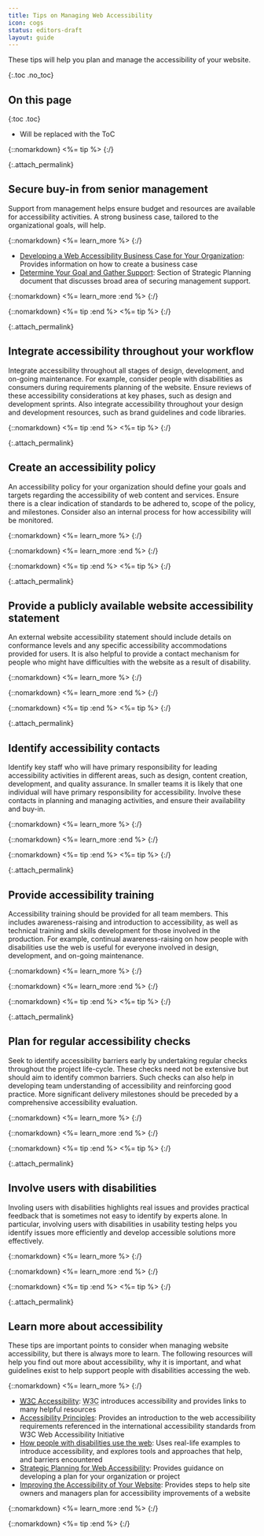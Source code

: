 ```yaml
---
title: Tips on Managing Web Accessibility
icon: cogs
status: editors-draft
layout: guide
---
```


These tips will help you plan and manage the accessibility of your website.

{:.toc .no_toc}
## On this page

{:toc .toc}
* Will be replaced with the ToC

{::nomarkdown}
<%= tip %>
{:/}

{:.attach_permalink}
## Secure buy-in from senior management

Support from management helps ensure budget and resources are available for accessibility activities. A strong business case, tailored to the organizational goals, will help.

{::nomarkdown}
<%= learn_more %>
{:/}

* [Developing a Web Accessibility Business Case for Your Organization](http://www.w3.org/WAI/bcase/Overview.html): Provides information on how to create a business case
* [Determine Your Goal and Gather Support](http://www.w3.org/WAI/impl/#goal): Section of Strategic Planning document that discusses broad area of securing management support.

{::nomarkdown}
<%= learn_more :end %>
{:/}

{::nomarkdown}
<%= tip :end %>
<%= tip %>
{:/}

{:.attach_permalink}
##  Integrate accessibility throughout your workflow

Integrate accessibility throughout all stages of design, development, and on-going maintenance. For example, consider people with disabilities as consumers during requirements planning of the website. Ensure reviews of these accessibility considerations at key phases, such as design and development sprints. Also integrate accessibility throughout your design and development resources, such as brand guidelines and code libraries.

{::nomarkdown}
<%= tip :end %>
<%= tip %>
{:/}

{:.attach_permalink}
##  Create an accessibility policy 

An accessibility policy for your organization should define your goals and targets regarding the accessibility of web content and services. Ensure there is a clear indication of standards to be adhered to, scope of the policy, and milestones. Consider also an internal process for how accessibility will be monitored.
  
{::nomarkdown}
<%= learn_more %>
{:/}

{::nomarkdown}
<%= learn_more :end %>
{:/}

{::nomarkdown}
<%= tip :end %>
<%= tip %>
{:/}

{:.attach_permalink}
##  Provide a publicly available website accessibility statement 

An external website accessibility statement should include details on conformance levels and any specific accessibility accommodations provided for users. It is also helpful to provide a contact mechanism for people who might have difficulties with the website as a result of disability.

{::nomarkdown}
<%= learn_more %>
{:/}

{::nomarkdown}
<%= learn_more :end %>
{:/}

{::nomarkdown}
<%= tip :end %>
<%= tip %>
{:/}

{:.attach_permalink}
## Identify accessibility contacts

Identify key staff who will have primary responsibility for leading accessibility activities in different areas, such as design, content creation, development, and quality assurance. In smaller teams it is likely that one individual will have primary responsibility for accessibility. Involve these contacts in planning and managing activities, and ensure their availability and buy-in.

{::nomarkdown}
<%= learn_more %>
{:/}

{::nomarkdown}
<%= learn_more :end %>
{:/}

{::nomarkdown}
<%= tip :end %>
<%= tip %>
{:/}

{:.attach_permalink}
## Provide accessibility training

Accessibility training should be provided for all team members. This includes awareness-raising and introduction to accessibility, as well as technical training and skills development for those involved in the production. For example, continual awareness-raising on how people with disabilities use the web is useful for everyone involved in design, development, and on-going maintenance.

{::nomarkdown}
<%= learn_more %>
{:/}

{::nomarkdown}
<%= learn_more :end %>
{:/}

{::nomarkdown}
<%= tip :end %>
<%= tip %>
{:/}

{:.attach_permalink}
## Plan for regular accessibility checks

Seek to identify accessibility barriers early by undertaking regular checks throughout the project life-cycle. These checks need not be extensive but should aim to identify common barriers. Such checks can also help in developing team understanding of accessibility and reinforcing good practice. More significant delivery milestones should be preceded by a comprehensive accessibility evaluation.

{::nomarkdown}
<%= learn_more %>
{:/}

{::nomarkdown}
<%= learn_more :end %>
{:/}

{::nomarkdown}
<%= tip :end %>
<%= tip %>
{:/}

{:.attach_permalink}
## Involve users with disabilities

Involing users with disabilities highlights real issues and provides practical feedback that is sometimes not easy to identify by experts alone. In particular, involving users with disabilities in usability testing helps you identify issues more efficiently and develop accessible solutions more effectively.

{::nomarkdown}
<%= learn_more %>
{:/}

{::nomarkdown}
<%= learn_more :end %>
{:/}

{::nomarkdown}
<%= tip :end %>
<%= tip %>
{:/}

{:.attach_permalink}
## Learn more about accessibility

These tips are important points to consider when managing website accessibility, but there is always more to learn. The following resources will help you find out more about accessibility, why it is important, and what guidelines exist to help support people with disabilities accessing the web.

{::nomarkdown}
<%= learn_more %>
{:/}

* [<abbr title="World Wide Web Consortium">W3C</abbr> Accessibility](/standards/webdesign/accessibility): <abbr title="World Wide Web Consortium">W3C</abbr> introduces accessibility and provides links to many helpful resources
* [Accessibility Principles](/WAI/intro/people-use-web/principles): Provides an introduction to the web accessibility requirements referenced in the international accessibility standards from W3C Web Accessibility Initiative
* [How people with disabilities use the web](/WAI/intro/people-use-web): Uses real-life examples to introduce accessibility, and explores tools and approaches that help, and barriers encountered 
* [Strategic Planning for Web Accessibility](/WAI/impl/): Provides guidance on developing a plan for your organization or project
* [Improving the Accessibility of Your Website](/WAI/impl/improving): Provides steps to help site owners and managers plan for accessibility improvements of a website

{::nomarkdown}
<%= learn_more :end %>
{:/}

{::nomarkdown}
<%= tip :end %>
{:/}
